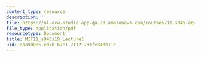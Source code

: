 ```yaml
---
content_type: resource
description: ''
file: https://ol-ocw-studio-app-qa.s3.amazonaws.com/courses/11-s945-equity-inclusion-local-policy-driven-strategies-for-economic-development-the-just-city-spring-2019/0aa90086ed7b67e12f12231fe84db11e_MIT11_s945s19_Lecture1.pdf
file_type: application/pdf
resourcetype: Document
title: MIT11_s945s19_Lecture1
uid: 0aa90086-ed7b-67e1-2f12-231fe84db11e
---
```

